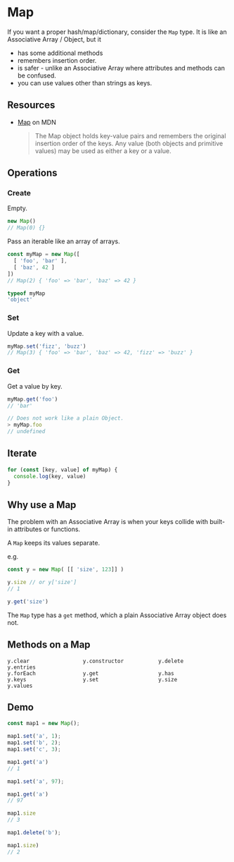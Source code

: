 # Map

If you want a proper hash/map/dictionary, consider the `Map` type. 
It is like an Associative Array / Object, but it

- has some additional methods
- remembers insertion order.
- is safer - unlike an Associative Array where attributes and methods can be confused.
- you can use values other than strings as keys.

## Resources 

- [Map](https://developer.mozilla.org/en-US/docs/Web/JavaScript/Reference/Global_Objects/Map) on MDN
    > The Map object holds key-value pairs and remembers the original insertion order of the keys. Any value (both objects and primitive values) may be used as either a key or a value.


## Operations 

### Create

Empty. 

```javascript
new Map()
// Map(0) {}
```

Pass an iterable like an array of arrays.

```javascript
const myMap = new Map([
  [ 'foo', 'bar' ], 
  [ 'baz', 42 ] 
])
// Map(2) { 'foo' => 'bar', 'baz' => 42 }

typeof myMap
'object'
```

### Set

Update a key with a value.

```javascript
myMap.set('fizz', 'buzz')
// Map(3) { 'foo' => 'bar', 'baz' => 42, 'fizz' => 'buzz' }
```

### Get

Get a value by key.

```javascript
myMap.get('foo')
// 'bar'

// Does not work like a plain Object.
> myMap.foo
// undefined
```


## Iterate 

```javascript 
for (const [key, value] of myMap) {
  console.log(key, value)
}
```


## Why use a Map

The problem with an Associative Array is when your keys collide with built-in attributes or functions.

A `Map` keeps its values separate.

e.g.

```javascript
const y = new Map( [[ 'size', 123]] )

y.size // or y['size']
// 1

y.get('size')
```

The `Map` type has a `get` method, which a plain Associative Array object does not.


## Methods on a Map

```
y.clear                 y.constructor           y.delete                y.entries
y.forEach               y.get                   y.has
y.keys                  y.set                   y.size                  y.values
```


## Demo

```javascript 
const map1 = new Map();

map1.set('a', 1);
map1.set('b', 2);
map1.set('c', 3);

map1.get('a')
// 1

map1.set('a', 97);

map1.get('a')
// 97

map1.size
// 3

map1.delete('b');

map1.size)
// 2
```
